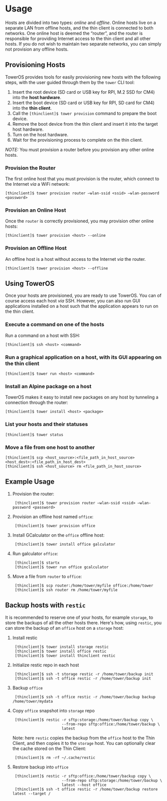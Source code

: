 # Usage

Hosts are divided into two types: *online* and *offline*. Online hosts live on a separate LAN from offline hosts, and the thin client is connected to both networks. One online host is deemed the “router”, and the router is responsible for providing Internet access to the thin client and all other hosts. If you do not wish to maintain two separate networks, you can simply not provision any offline hosts.

## Provisioning Hosts
TowerOS provides tools for easily provisioning new hosts with the following steps, with the user guided through them by the `tower` CLI tool:

1. Insert the root device (SD card or USB key for RPI, M.2 SSD for CM4) into the **host hardware**.
2. Insert the boot device (SD card or USB key for RPI, SD card for CM4) into the **thin client**.
3. Call the `[thinclient]$ tower provision` command to prepare the boot device.
4. Remove the boot device from the thin client and insert it into the target host hardware.
5. Turn on the host hardware.
6. Wait for the provisioning process to complete on the thin client.

*NOTE:* You must provision a router before you provision any other online hosts.

### Provision the Router
The first online host that you must provision is the router, which connect to the Internet _via_ a WiFi network: 

```
[thinclient]$ tower provision router –wlan-ssid <ssid> –wlan-password <password>
```

### Provision an Online Host
Once the `router` is correctly provisioned, you may provision other online hosts:

```
[thinclient]$ tower provision <host> --online
```

### Provision an Offline Host
An offline host is a host without access to the Internet _via_ the router.

```
[thinclient]$ tower provision <host> --offline
```

## Using TowerOS
Once your hosts are provisioned, you are ready to use TowerOS. You can of course access each host _via_ SSH. However, you can also run GUI applications installed on a host such that the application appears to run on the thin client.

### Execute a command on one of the hosts

Run a command on a host with SSH:

```
[thinclient]$ ssh <host> <command>
```

### Run a graphical application on a host, with its GUI appearing on the thin client

```
[thinclient]$ tower run <host> <command>
```

### Install an Alpine package on a host
TowerOS makes it easy to install new packages on any host by tunneling a connection through the router:

```
[thinclient]$ tower install <host> <package>
```

### List your hosts and their statuses

```
[thinclient]$ tower status
```

### Move a file from one host to another

```
[thinclient]$ scp <host_source>:<file_path_in_host_source> <host_dest>:<file_path_in_host_dest>
[thinclient]$ ssh <host_source> rm <file_path_in_host_source>
```

## Example Usage

1. Provision the router:

        [thinclient]$ tower provision router –wlan-ssid <ssid> –wlan-password <password>

1. Provision an offline host named `office`:

        [thinclient]$ tower provision office

1. Install GCalculator on the `office` offline host:

        [thinclient]$ tower install office galculator

1. Run galculator `office`:

        [thinclient]$ startx
        [thinclient]$ tower run office gcalculator

1. Move a file from `router` to `office`:

        [thinclient]$ scp router:/home/tower/myfile office:/home/tower
        [thinclient]$ ssh router rm /home/tower/myfile

## Backup hosts with `restic`

It is recommended to reserve one of your hosts, for example `storage`, to store the backups of all the other hosts there. Here's how, using `restic`, you can store the backup of an `office` host on a `storage` host:

1. Install restic

        [thinclient]$ tower install storage restic
        [thinclient]$ tower install office restic
        [thinclient]$ tower install thinclient restic

1. Initialize restic repo in each host
        
        [thinclient]$ ssh -t storage restic -r /home/tower/backup init
        [thinclient]$ ssh -t office restic -r /home/tower/backup init

1. Backup `office`

        [thinclient]$ ssh -t office restic -r /home/tower/backup backup /home/tower/mydata

1. Copy `office` snapshot into `storage` repo

        [thinclient]$ restic -r sftp:storage:/home/tower/backup copy \
                             --from-repo sftp:office:/home/tower/backup \
                             latest

    Note: here `restic` copies the backup from the `office` host to the Thin Client, and then copies it to the `storage` host. You can optionally clear the cache stored on the Thin Client:
        
        [thinclient]$ rm -rf ~/.cache/restic

1. Restore backup into `office`

        [thinclient]$ restic -r sftp:office:/home/tower/backup copy \
                             --from-repo sftp:storage:/home/tower/backup \
                             latest --host office
        [thinclient]$ ssh -t office restic -r /home/tower/backup restore latest --target /